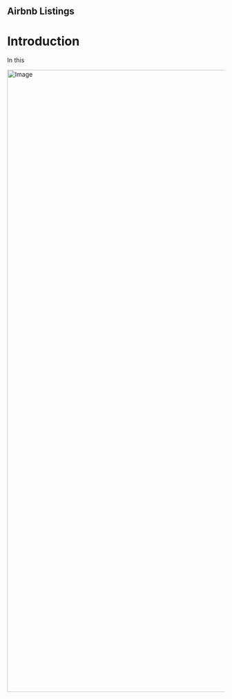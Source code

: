 ## Airbnb Listings

# Introduction
In this 

<img width="1440" alt="Image" src="https://github.com/user-attachments/assets/92d2171a-5517-448c-b47e-9f2bff14e584" />
